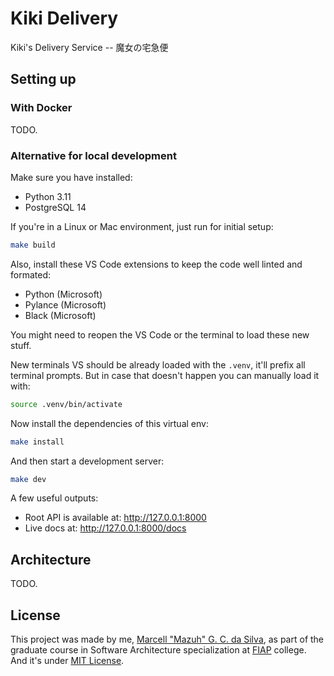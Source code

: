 # Kiki Delivery

Kiki's Delivery Service -- 魔女の宅急便

## Setting up

### With Docker

TODO.

### Alternative for local development

Make sure you have installed:

- Python 3.11
- PostgreSQL 14

If you're in a Linux or Mac environment, just run for initial setup:

```sh
make build
```

Also, install these VS Code extensions to keep the code well linted and formated:

- Python (Microsoft)
- Pylance (Microsoft)
- Black (Microsoft)

You might need to reopen the VS Code or the terminal to load these new stuff.

New terminals VS should be already loaded with the `.venv`, it'll
prefix all terminal prompts. But in case that doesn't
happen you can manually load it with:

```sh
source .venv/bin/activate
```

Now install the dependencies of this virtual env:

```sh
make install
```

And then start a development server:

```sh
make dev
```

A few useful outputs:

- Root API is available at: http://127.0.0.1:8000
- Live docs at: http://127.0.0.1:8000/docs

## Architecture

TODO.

## License

This project was made by me, [Marcell "Mazuh" G. C. da Silva](https://github.com/mazuh),
as part of the graduate course in Software Architecture specialization
at [FIAP](https://www.fiap.com.br/) college.
And it's under [MIT License](./LICENSE).
